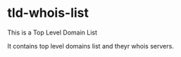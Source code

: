 # tld-whois-list

This is a Top Level Domain List

It contains top level domains list and theyr whois servers.
